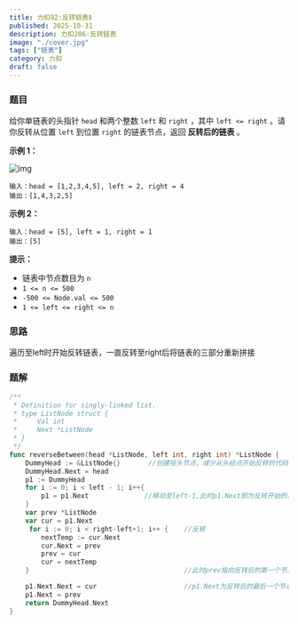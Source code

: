 ```yaml
---
title: 力扣92:反转链表Ⅱ
published: 2025-10-31
description: 力扣206:反转链表
image: "./cover.jpg"
tags: ["链表"]
category: 力扣
draft: false
---
```




### 题目

给你单链表的头指针 `head` 和两个整数 `left` 和 `right` ，其中 `left <= right` 。请你反转从位置 `left` 到位置 `right` 的链表节点，返回 **反转后的链表** 。

 

**示例 1：**

![img](https://assets.leetcode.com/uploads/2021/02/19/rev2ex2.jpg)

```
输入：head = [1,2,3,4,5], left = 2, right = 4
输出：[1,4,3,2,5]
```

**示例 2：**

```
输入：head = [5], left = 1, right = 1
输出：[5]
```

 

**提示：**

- 链表中节点数目为 `n`
- `1 <= n <= 500`
- `-500 <= Node.val <= 500`
- `1 <= left <= right <= n`

 

### 思路

遍历至left时开始反转链表，一直反转至right后将链表的三部分重新拼接

### 题解

```go
/**
 * Definition for singly-linked list.
 * type ListNode struct {
 *     Val int
 *     Next *ListNode
 * }
 */
func reverseBetween(head *ListNode, left int, right int) *ListNode {
    DummyHead := &ListNode{}       //创建哑头节点，减少从头结点开始反转的代码复杂度
    DummyHead.Next = head
    p1 := DummyHead
    for i := 0; i < left - 1; i++{
        p1 = p1.Next              //移动至left-1,此时p1.Next即为反转开始的第一个节点
    }
    var prev *ListNode
    var cur = p1.Next
     for i := 0; i < right-left+1; i++ {    //反转
        nextTemp := cur.Next 
        cur.Next = prev      
        prev = cur           
        cur = nextTemp       
    }										//此时prev指向反转后的第一个节点

    p1.Next.Next = cur                      //p1.Next为反转后的最后一个节点             
    p1.Next = prev
    return DummyHead.Next
}
```







